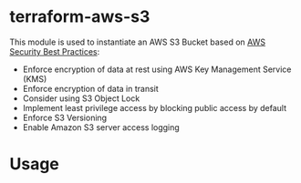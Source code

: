 # terraform-aws-s3
This module is used to instantiate an AWS S3 Bucket based on [AWS Security Best Practices](https://docs.aws.amazon.com/AmazonS3/latest/userguide/security-best-practices.html):
* Enforce encryption of data at rest using AWS Key Management Service (KMS)
* Enforce encryption of data in transit
* Consider using S3 Object Lock
* Implement least privilege access by blocking public access by default
* Enforce S3 Versioning
* Enable Amazon S3 server access logging

# Usage


